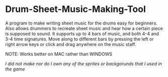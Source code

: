 Drum-Sheet-Music-Making-Tool
============================

A program to make writing sheet music for the drums easy for beginners. Also allows drummers to recreate sheet music and hear how a certain piece is supposed to sound. It supports up to 4 bars of music, and both 4-4 and 3-4 time signatures. Move along to different bars by pressing the left or right arrow keys or click and drag anywhere on the music staff.

NOTE: Works better on MAC rather than WINDOWS

*I did not make nor do I own any of the sprites or backgorunds that I used in the game*
